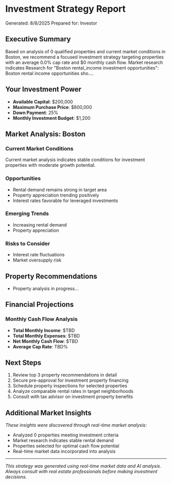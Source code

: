 # Investment Strategy Report
Generated: 8/8/2025
Prepared for: Investor

## Executive Summary
Based on analysis of 0 qualified properties and current market conditions in Boston, we recommend a focused investment strategy targeting properties with an average 0.0% cap rate and $0 monthly cash flow. Market research indicates Research for "Boston rental_income investment opportunities": Boston rental income opportunities sho....

## Your Investment Power
- **Available Capital**: $200,000
- **Maximum Purchase Price**: $800,000
- **Down Payment**: 25%
- **Monthly Investment Budget**: $1,200

## Market Analysis: Boston

### Current Market Conditions
Current market analysis indicates stable conditions for investment properties with moderate growth potential.

### Opportunities
- Rental demand remains strong in target area
- Property appreciation trending positively
- Interest rates favorable for leveraged investments

### Emerging Trends
- Increasing rental demand
- Property appreciation

### Risks to Consider
- Interest rate fluctuations
- Market oversupply risk

## Property Recommendations

- Property analysis in progress...

## Financial Projections

### Monthly Cash Flow Analysis
- **Total Monthly Income**: $TBD
- **Total Monthly Expenses**: $TBD
- **Net Monthly Cash Flow**: $TBD
- **Average Cap Rate**: TBD%

## Next Steps
1. Review top 3 property recommendations in detail
2. Secure pre-approval for investment property financing
3. Schedule property inspections for selected properties
4. Analyze comparable rental rates in target neighborhoods
5. Consult with tax advisor on investment property benefits

## Additional Market Insights
*These insights were discovered through real-time market analysis:*

- Analyzed 0 properties meeting investment criteria
- Market research indicates stable rental demand
- Properties selected for optimal cash flow potential
- Real-time market data incorporated into analysis

---
*This strategy was generated using real-time market data and AI analysis. 
Always consult with real estate professionals before making investment decisions.*